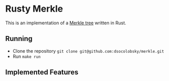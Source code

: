 # Rusty Merkle

This is an implementation of a [Merkle tree](https://en.wikipedia.org/wiki/Merkle_tree)
written in Rust.

## Running

* Clone the repository `git clone git@github.com:dsocolobsky/merkle.git`
* Run `make run`

## Implemented Features

